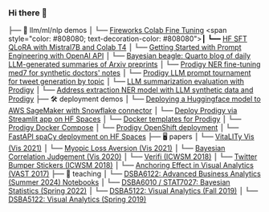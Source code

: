 ### Hi there 👋
<span style="color: #808080; text-decoration-color: #808080">┣━━ </span>💬 llm/ml/nlp demos
<span style="color: #808080; text-decoration-color: #808080">┃   ┗━━ </span>[Fireworks Colab Fine Tuning]([https://github.com/wesslen/bayesian-beagle](https://gist.github.com/wesslen/9d3fa58d511bd562170d56162216355a))
<span style="color: #808080; text-decoration-color: #808080">┃   ┗━━ </span>[HF SFT QLoRA with Mistral7B and Colab T4](https://gist.github.com/wesslen/fbd696cef602e9cc51de634eed444367)
<span style="color: #808080; text-decoration-color: #808080">┃   ┗━━ </span>[Getting Started with Prompt Engineering with OpenAI API](https://gist.github.com/wesslen/00fad183a037559059464a09f32b1e0a)
<span style="color: #808080; text-decoration-color: #808080">┃   ┗━━ </span>[Bayesian beagle: Quarto blog of daily LLM-generated summaries of Arxiv preprints](https://github.com/wesslen/bayesian-beagle)
<span style="color: #808080; text-decoration-color: #808080">┃   ┗━━ </span>[Prodigy NER fine-tuning med7 for synthetic doctors' notes](https://github.com/wesslen/prodigy-med7-ner-finetuning)
<span style="color: #808080; text-decoration-color: #808080">┃   ┗━━ </span>[Prodigy LLM prompt tournament for tweet generation by topic](https://github.com/wesslen/prodigy-llm-tweets-tournament)
<span style="color: #808080; text-decoration-color: #808080">┃   ┗━━ </span>[LLM summarization evaluation with Prodigy](https://github.com/wesslen/prodigy-llm-tweets-tournament)
<span style="color: #808080; text-decoration-color: #808080">┃   ┗━━ </span>[Address extraction NER model with LLM synthetic data and Prodigy](https://github.com/wesslen/prodigy-llm-address-extraction)
<span style="color: #808080; text-decoration-color: #808080">┣━━ </span>🛠️ deployment demos
<span style="color: #808080; text-decoration-color: #808080">┃   ┗━━ </span>[Deploying a Huggingface model to AWS SageMaker with Snowflake connector](https://github.com/wesslen/huggingface-sagemaker-snowflake-deployment)
<span style="color: #808080; text-decoration-color: #808080">┃   ┗━━ </span>[Deploy Prodigy via Streamlit app on HF Spaces](https://github.com/wesslen/prodigy-hf-spaces-app)
<span style="color: #808080; text-decoration-color: #808080">┃   ┗━━ </span>[Docker templates for Prodigy](https://github.com/wesslen/prodigy-docker-templates)
<span style="color: #808080; text-decoration-color: #808080">┃   ┗━━ </span>[Prodigy Docker Compose](https://github.com/wesslen/prodigy-docker-compose)
<span style="color: #808080; text-decoration-color: #808080">┃   ┗━━ </span>[Prodigy OpenShift deployment](https://github.com/wesslen/prodigy-openshift)
<span style="color: #808080; text-decoration-color: #808080">┃   ┗━━ </span>[FastAPI spaCy deployment on HF Spaces](https://github.com/wesslen/spacy-fastapi-ceo-uncertainty)
<span style="color: #808080; text-decoration-color: #808080">┣━━ </span>🖥 papers
<span style="color: #808080; text-decoration-color: #808080">┃   ┗━━ </span>[VitaLITy Vis (Vis 2021)](https://github.com/vitality-vis)
<span style="color: #808080; text-decoration-color: #808080">┃   ┗━━ </span>[Myopic Loss Aversion (Vis 2021)](https://github.com/wesslen/myopic-loss-aversion-vis-2021)
<span style="color: #808080; text-decoration-color: #808080">┃   ┗━━ </span>[Bayesian Correlation Judgement (Vis 2020)](https://github.com/wesslen/bayesian-correlation-judgement-vis-2020)
<span style="color: #808080; text-decoration-color: #808080">┃   ┗━━ </span>[Verifi (ICWSM 2018)](https://github.com/wesslen/verifi-icwsm-2018)
<span style="color: #808080; text-decoration-color: #808080">┃   ┗━━ </span>[Twitter Bumper Stickers (ICWSM 2018)](https://github.com/wesslen/twitter-bumper-sticker-icwsm2018)
<span style="color: #808080; text-decoration-color: #808080">┃   ┗━━ </span>[Anchoring Effect in Visual Analytics (VAST 2017)](https://github.com/wesslen/vast2017-anchoringeffect)
<span style="color: #808080; text-decoration-color: #808080">┣━━ </span>💬 teaching
<span style="color: #808080; text-decoration-color: #808080">┃   ┗━━ </span>[DSBA6122: Advanced Business Analytics (Summer 2024) Notebooks](https://github.com/wesslen/dsba6211-summer2024)
<span style="color: #808080; text-decoration-color: #808080">┃   ┗━━ </span>[DSBA6010 / STAT7027: Bayesian Statistics (Spring 2022)](https://github.com/wesslen/dsba6010-spring2022)
<span style="color: #808080; text-decoration-color: #808080">┃   ┗━━ </span>[DSBA5122: Visual Analytics (Fall 2019)](https://github.com/wesslen/dsba5122-fall2019)
<span style="color: #808080; text-decoration-color: #808080">┃   ┗━━ </span>[DSBA5122: Visual Analytics (Spring 2019)](https://github.com/wesslen/dsba5122-spring2019)

<!--
**wesslen/wesslen** is a ✨ _special_ ✨ repository because its `README.md` (this file) appears on your GitHub profile.

Here are some ideas to get you started:

- 🔭 I’m currently working on ...
- 🌱 I’m currently learning ...
- 👯 I’m looking to collaborate on ...
- 🤔 I’m looking for help with ...
- 💬 Ask me about ...
- 📫 How to reach me: ...
- 😄 Pronouns: ...
- ⚡ Fun fact: ...
-->
